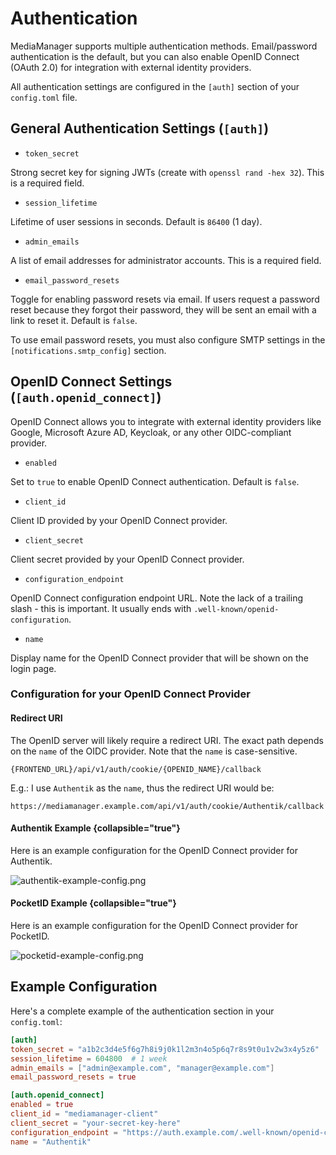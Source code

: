 # Authentication

MediaManager supports multiple authentication methods. Email/password authentication is the default, but you can also
enable OpenID Connect (OAuth 2.0) for integration with external identity providers.

All authentication settings are configured in the `[auth]` section of your `config.toml` file.

## General Authentication Settings (`[auth]`)

- `token_secret`

Strong secret key for signing JWTs (create with `openssl rand -hex 32`). This is a required field.

- `session_lifetime`

Lifetime of user sessions in seconds. Default is `86400` (1 day).

- `admin_emails`

A list of email addresses for administrator accounts. This is a required field.

- `email_password_resets`

Toggle for enabling password resets via email. If users request a password reset because they forgot their password,
they will be sent an email with a link to reset it. Default is `false`.

<note>
    To use email password resets, you must also configure SMTP settings in the <code>[notifications.smtp_config]</code> section.
</note>

<include from="notes.topic" element-id="auth-admin-emails"></include>

## OpenID Connect Settings (`[auth.openid_connect]`)

OpenID Connect allows you to integrate with external identity providers like Google, Microsoft Azure AD, Keycloak, or
any other OIDC-compliant provider.

- `enabled`

Set to `true` to enable OpenID Connect authentication. Default is `false`.

- `client_id`

Client ID provided by your OpenID Connect provider.

- `client_secret`

Client secret provided by your OpenID Connect provider.

- `configuration_endpoint`

OpenID Connect configuration endpoint URL. Note the lack of a trailing slash - this is important. It usually ends with
`.well-known/openid-configuration`.

- `name`

Display name for the OpenID Connect provider that will be shown on the login page.

### Configuration for your OpenID Connect Provider

#### Redirect URI

The OpenID server will likely require a redirect URI. The exact path depends on the `name` of the OIDC provider. Note
that the `name` is case-sensitive.

```
{FRONTEND_URL}/api/v1/auth/cookie/{OPENID_NAME}/callback
```

E.g.: I use `Authentik` as the `name`, thus the redirect URI would be:

```
https://mediamanager.example.com/api/v1/auth/cookie/Authentik/callback
```

#### Authentik Example {collapsible="true"}

Here is an example configuration for the OpenID Connect provider for Authentik.

![authentik-example-config.png](authentik-example-config.png)

#### PocketID Example {collapsible="true"}

Here is an example configuration for the OpenID Connect provider for PocketID.

![pocketid-example-config.png](pocketid-example-config.png)

## Example Configuration

Here's a complete example of the authentication section in your `config.toml`:

```toml
[auth]
token_secret = "a1b2c3d4e5f6g7h8i9j0k1l2m3n4o5p6q7r8s9t0u1v2w3x4y5z6"
session_lifetime = 604800  # 1 week
admin_emails = ["admin@example.com", "manager@example.com"]
email_password_resets = true

[auth.openid_connect]
enabled = true
client_id = "mediamanager-client"
client_secret = "your-secret-key-here"
configuration_endpoint = "https://auth.example.com/.well-known/openid-configuration"
name = "Authentik"
```
